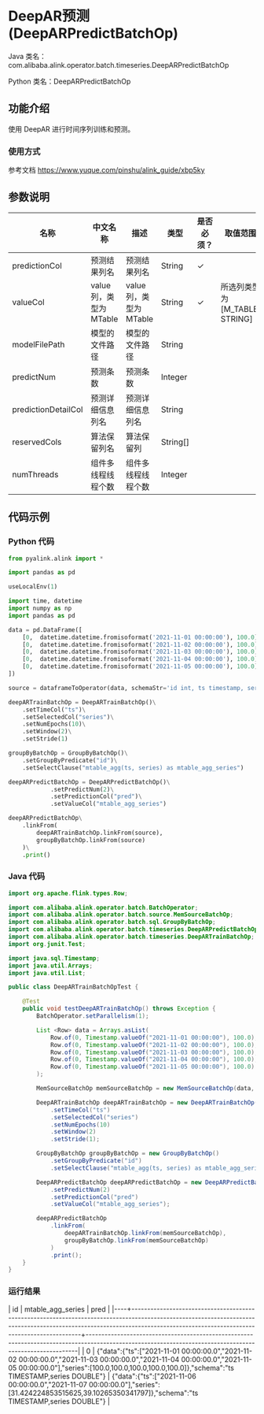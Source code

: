 # DeepAR预测 (DeepARPredictBatchOp)
Java 类名：com.alibaba.alink.operator.batch.timeseries.DeepARPredictBatchOp

Python 类名：DeepARPredictBatchOp


## 功能介绍
使用 DeepAR 进行时间序列训练和预测。

### 使用方式

参考文档 https://www.yuque.com/pinshu/alink_guide/xbp5ky

## 参数说明

| 名称 | 中文名称 | 描述 | 类型 | 是否必须？ | 取值范围 | 默认值 |
| --- | --- | --- | --- | --- | --- | --- |
| predictionCol | 预测结果列名 | 预测结果列名 | String | ✓ |  |  |
| valueCol | value列，类型为MTable | value列，类型为MTable | String | ✓ | 所选列类型为 [M_TABLE, STRING] |  |
| modelFilePath | 模型的文件路径 | 模型的文件路径 | String |  |  | null |
| predictNum | 预测条数 | 预测条数 | Integer |  |  | 1 |
| predictionDetailCol | 预测详细信息列名 | 预测详细信息列名 | String |  |  |  |
| reservedCols | 算法保留列名 | 算法保留列 | String[] |  |  | null |
| numThreads | 组件多线程线程个数 | 组件多线程线程个数 | Integer |  |  | 1 |

## 代码示例
### Python 代码
```python
from pyalink.alink import *

import pandas as pd

useLocalEnv(1)

import time, datetime
import numpy as np
import pandas as pd

data = pd.DataFrame([
    [0,  datetime.datetime.fromisoformat('2021-11-01 00:00:00'), 100.0],
    [0,  datetime.datetime.fromisoformat('2021-11-02 00:00:00'), 100.0],
    [0,  datetime.datetime.fromisoformat('2021-11-03 00:00:00'), 100.0],
    [0,  datetime.datetime.fromisoformat('2021-11-04 00:00:00'), 100.0],
    [0,  datetime.datetime.fromisoformat('2021-11-05 00:00:00'), 100.0]
])

source = dataframeToOperator(data, schemaStr='id int, ts timestamp, series double', op_type='batch')

deepARTrainBatchOp = DeepARTrainBatchOp()\
    .setTimeCol("ts")\
    .setSelectedCol("series")\
    .setNumEpochs(10)\
    .setWindow(2)\
    .setStride(1)

groupByBatchOp = GroupByBatchOp()\
    .setGroupByPredicate("id")\
    .setSelectClause("mtable_agg(ts, series) as mtable_agg_series")

deepARPredictBatchOp = DeepARPredictBatchOp()\
            .setPredictNum(2)\
            .setPredictionCol("pred")\
            .setValueCol("mtable_agg_series")

deepARPredictBatchOp\
    .linkFrom(
        deepARTrainBatchOp.linkFrom(source),
        groupByBatchOp.linkFrom(source)
    )\
    .print()
```
### Java 代码

```java
import org.apache.flink.types.Row;

import com.alibaba.alink.operator.batch.BatchOperator;
import com.alibaba.alink.operator.batch.source.MemSourceBatchOp;
import com.alibaba.alink.operator.batch.sql.GroupByBatchOp;
import com.alibaba.alink.operator.batch.timeseries.DeepARPredictBatchOp;
import com.alibaba.alink.operator.batch.timeseries.DeepARTrainBatchOp;
import org.junit.Test;

import java.sql.Timestamp;
import java.util.Arrays;
import java.util.List;

public class DeepARTrainBatchOpTest {

	@Test
	public void testDeepARTrainBatchOp() throws Exception {
		BatchOperator.setParallelism(1);

		List <Row> data = Arrays.asList(
			Row.of(0, Timestamp.valueOf("2021-11-01 00:00:00"), 100.0),
			Row.of(0, Timestamp.valueOf("2021-11-02 00:00:00"), 100.0),
			Row.of(0, Timestamp.valueOf("2021-11-03 00:00:00"), 100.0),
			Row.of(0, Timestamp.valueOf("2021-11-04 00:00:00"), 100.0),
			Row.of(0, Timestamp.valueOf("2021-11-05 00:00:00"), 100.0)
		);

		MemSourceBatchOp memSourceBatchOp = new MemSourceBatchOp(data, "id int, ts timestamp, series double");

		DeepARTrainBatchOp deepARTrainBatchOp = new DeepARTrainBatchOp()
			.setTimeCol("ts")
			.setSelectedCol("series")
			.setNumEpochs(10)
			.setWindow(2)
			.setStride(1);

		GroupByBatchOp groupByBatchOp = new GroupByBatchOp()
			.setGroupByPredicate("id")
			.setSelectClause("mtable_agg(ts, series) as mtable_agg_series");

		DeepARPredictBatchOp deepARPredictBatchOp = new DeepARPredictBatchOp()
			.setPredictNum(2)
			.setPredictionCol("pred")
			.setValueCol("mtable_agg_series");

		deepARPredictBatchOp
			.linkFrom(
				deepARTrainBatchOp.linkFrom(memSourceBatchOp),
				groupByBatchOp.linkFrom(memSourceBatchOp)
			)
			.print();
	}
}
```

### 运行结果
| id | mtable_agg_series                                                                                                                                                                                                        | pred                                                                                                                                                    |
|----+--------------------------------------------------------------------------------------------------------------------------------------------------------------------------------------------------------------------------+---------------------------------------------------------------------------------------------------------------------------------------------------------|
|  0 | {"data":{"ts":["2021-11-01 00:00:00.0","2021-11-02 00:00:00.0","2021-11-03 00:00:00.0","2021-11-04 00:00:00.0","2021-11-05 00:00:00.0"],"series":[100.0,100.0,100.0,100.0,100.0]},"schema":"ts TIMESTAMP,series DOUBLE"} | {"data":{"ts":["2021-11-06 00:00:00.0","2021-11-07 00:00:00.0"],"series":[31.424224853515625,39.10265350341797]},"schema":"ts TIMESTAMP,series DOUBLE"} |
